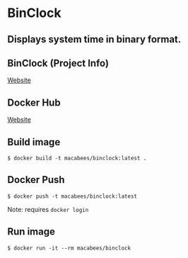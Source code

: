 # BinClock
## Displays system time in binary format.

## BinClock (Project Info)
[Website](http://www.ngolde.de/binclock.html)

## Docker Hub
[Website](https://hub.docker.com/r/macabees/binclock/)

## Build image
`$ docker build -t macabees/binclock:latest .`

## Docker Push
`$ docker push -t macabees/binclock:latest`

Note: requires `docker login`

## Run image
`$ docker run -it --rm macabees/binclock`
